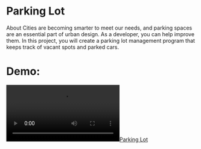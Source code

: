 # Parking Lot
About
Cities are becoming smarter to meet our needs, and parking spaces are an essential part of urban design. As a developer, you can help improve them. In this project, you will create a parking lot management program that keeps track of vacant spots and parked cars.


# Demo:

[![Parking Lot](https://stepik.org/media/attachments/lesson/240918/demonstration.mp4)](https://stepik.org/media/attachments/lesson/240918/demonstration.mp4 "Demo")

